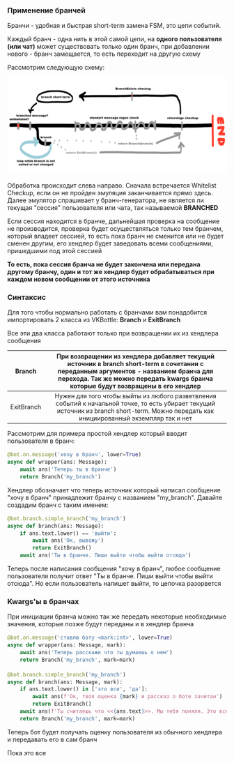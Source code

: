 ### Применение бранчей

Бранчи - удобная и быстрая short-term замена FSM, это цепи событий.

Каждый бранч - одна нить в этой самой цепи, на **одного пользователя (или чат)** может существовать только один бранч, при добавлении нового - бранч замещается, то есть переходит на другую схему

Рассмотрим следующую схему:

![im](emulation.scheme.png)

Обработка происходит слева направо. Сначала встречается Whitelist Checkup, если он не пройден эмуляция заканчивается прямо здесь. Далее эмулятор спрашивает у бранч-генератора, не является ли текущая "сессия" пользователя или чата, так называемой **BRANCHED**

Если сессия находится в бранче, дальнейшая проверка на сообщение не производится, проверка будет осуществляться только тем бранчем, который владеет сессией, то есть пока бранч не сменится или не будет сменен другим, его хендлер будет заведовать всеми сообщениями, пришедшими под этой сессией

**То есть, пока сессия бранча не будет закончена или передана другому бранчу, один и тот же хендлер будет обрабатываться при каждом новом сообщении от этого источника**

### Синтаксис

Для того чтобы нормально работать с бранчами вам понадобится импортировать 2 класса из VKBottle: **Branch** и **ExitBranch**

Все эти два класса работают только при возвращении их из хендлера сообщения

| Branch     | При возвращении из хендлера добавляет текущий источник в branch short-term в сочетании с переданным аргументов - названием бранча для перехода. Так же можно передать kwargs бранча которые будут возвращены в его хендлер |
|:----------:|:--------------------------------------------------------------------------------------------------------------------------------------------------------------------------------------------------------------------------:|
| ExitBranch | Нужен для того чтобы выйты из любого разветвления событий к начальной точке, то есть убирает текущий источник из branch short-term. Можно передать как инициированный экземпляр так и нет                                  |

Рассмотрим для примера простой хендлер который вводит пользователя в бранч:

```python
@bot.on.message('хочу в бранч', lower=True)
async def wrapper(ans: Message):
    await ans('Теперь ты в бранче')
    return Branch('my_branch')
```

Хендлер обозначает что теперь источник который написал сообщение "хочу в бранч" принадлежит бранчу с названием "my_branch". Давайте создадим бранч с таким именем:

```python
@bot.branch.simple_branch('my_branch')
async def branch(ans: Message):
    if ans.text.lower() == 'выйти':
        await ans('Ок, вывожу')
        return ExitBranch()
    await ans('Ты в бранче. Пиши выйти чтобы выйти отсюда')
```

Теперь после написания сообщения "хочу в бранч", любое сообщение пользователя получит ответ "Ты в бранче. Пиши выйти чтобы выйти отсюда". Но если пользователь напишет выйти, то цепочка разорвется

### Kwargs'ы в бранчах

При инициации бранча можно так же передать некоторые необходимые значения, которые позже будут переданы и в хендлер бранча

```python
@bot.on.message('ставлю боту <mark:int>', lower=True)
async def wrapper(ans: Message, mark):
    await ans('Теперь расскажи что ты думаешь о нем')
    return Branch('my_branch', mark=mark)

@bot.branch.simple_branch('my_branch')
async def branch(ans: Message, mark):
    if ans.text.lower() in ['это все', 'да']:
        await ans(f'Ок, твоя оценка {mark} и рассказ о боте зачитан')
        return ExitBranch()
    await ans(f'Ты считаешь что <<{ans.text}>>. Мы тебя поняли. Это все?')
    return Branch('my_branch', mark=mark)
```

Теперь бот будет получать оценку пользователя из обычного хендлера и передавать его в сам бранч

Пока это все